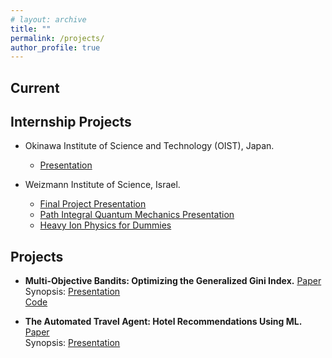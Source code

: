 ```yaml
---
# layout: archive
title: ""
permalink: /projects/
author_profile: true
---
```

## Current

## Internship Projects

* Okinawa Institute of Science and Technology (OIST), Japan. 
    * [Presentation](http://kushagra06.github.io/files/final-report-oist1.pdf)

* Weizmann Institute of Science, Israel.
    <!-- * [Abstract](http://kushagra06.github.io/files/kushagra_abstract_kg.pdf) -->
    * [Final Project Presentation](http://kushagra06.github.io/files/kg_kushagra.pdf)
    * [Path Integral Quantum Mechanics Presentation](http://kushagra06.github.io/files/path_integral.pdf)
    * [Heavy Ion Physics for Dummies](http://kushagra06.github.io/files/hi_dummies.pdf)

## Projects
* **Multi-Objective Bandits: Optimizing the Generalized Gini Index.** [Paper](http://proceedings.mlr.press/v70/busa-fekete17a/busa-fekete17a.pdf) <br/>
Synopsis: [Presentation](http://kushagra06.github.io/files/multi-obj-bandits2.pdf) <br/>
[Code](https://github.com/kushagra06/Multi-objective-Bandits) <br/>
<!-- [Presentation-1](http://kushagra06.github.io/files/multi-obj-bandits1.pdf)  -->


* **The Automated Travel Agent: Hotel Recommendations Using ML.** [Paper](http://cs229.stanford.edu/proj2016spr/report/017.pdf) <br/>
Synopsis: [Presentation](http://kushagra06.github.io/files/SMAI.pdf)